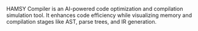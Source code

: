 HAMSY Compiler is an AI-powered code optimization and compilation simulation tool. It enhances code efficiency while visualizing memory and compilation stages like AST, parse trees, and IR generation.